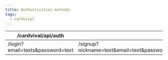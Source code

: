 ```yaml
---
title: Authentication methods
tags:
  - cardvival
---
```


| /cardvival/api/auth              |                                                |
| -------------------------------- | ---------------------------------------------- |
| /login?email=texts&password=text | /signup?nickname=text&email=text&password=text |

